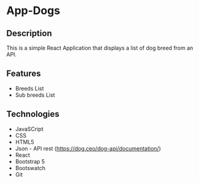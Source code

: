 # App-Dogs

## Description

This is a simple React Application that displays a list of dog breed from an API.

## Features
- Breeds List
- Sub breeds List

## Technologies
- JavaSCript
- CSS
- HTML5
- Json - API rest (https://dog.ceo/dog-api/documentation/)
- React
- Bootstrap 5
- Bootswatch
- Git